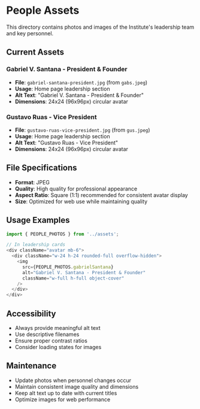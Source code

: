 # People Assets

This directory contains photos and images of the Institute's leadership team and key personnel.

## Current Assets

### Gabriel V. Santana - President & Founder
- **File**: `gabriel-santana-president.jpg` (from `gabs.jpeg`)
- **Usage**: Home page leadership section
- **Alt Text**: "Gabriel V. Santana - President & Founder"
- **Dimensions**: 24x24 (96x96px) circular avatar

### Gustavo Ruas - Vice President
- **File**: `gustavo-ruas-vice-president.jpg` (from `gus.jpeg`)
- **Usage**: Home page leadership section
- **Alt Text**: "Gustavo Ruas - Vice President"
- **Dimensions**: 24x24 (96x96px) circular avatar

## File Specifications

- **Format**: JPEG
- **Quality**: High quality for professional appearance
- **Aspect Ratio**: Square (1:1) recommended for consistent avatar display
- **Size**: Optimized for web use while maintaining quality

## Usage Examples

```typescript
import { PEOPLE_PHOTOS } from '../assets';

// In leadership cards
<div className="avatar mb-6">
  <div className="w-24 h-24 rounded-full overflow-hidden">
    <img 
      src={PEOPLE_PHOTOS.gabrielSantana} 
      alt="Gabriel V. Santana - President & Founder"
      className="w-full h-full object-cover"
    />
  </div>
</div>
```

## Accessibility

- Always provide meaningful alt text
- Use descriptive filenames
- Ensure proper contrast ratios
- Consider loading states for images

## Maintenance

- Update photos when personnel changes occur
- Maintain consistent image quality and dimensions
- Keep alt text up to date with current titles
- Optimize images for web performance
